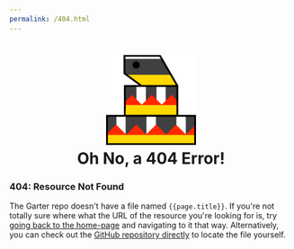```yaml
---
permalink: /404.html
---
```


<h1 align="center">
	<img src="./logo/blocky_snake.png" height="160px"/><br>
	Oh No, a 404 Error!
</h1>

### 404: Resource Not Found

The Garter repo doesn't have a file named `{{page.title}}`.
If you're not totally sure where what the URL of the resource you're looking for is,
try <a href="https://johnalexco.github.io/garter">going back to the home-page</a> and navigating to it that way.
Alternatively, you can check out the <a href="https://github.com/johnalexco/garter">GitHub repository directly</a>
to locate the file yourself.

<!-- 
  https://docs.github.com/en/pages/getting-started-with-github-pages/creating-a-custom-404-page-for-your-github-pages-site
  https://github.com/11ty/eleventy/issues/1370
-->
